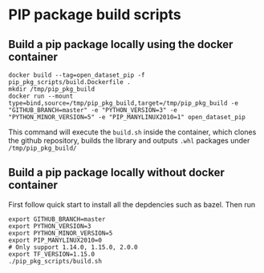 # PIP package build scripts

## Build a pip package locally using the docker container

```
docker build --tag=open_dataset_pip -f pip_pkg_scripts/build.Dockerfile .
mkdir /tmp/pip_pkg_build
docker run --mount type=bind,source=/tmp/pip_pkg_build,target=/tmp/pip_pkg_build -e "GITHUB_BRANCH=master" -e "PYTHON_VERSION=3" -e "PYTHON_MINOR_VERSION=5" -e "PIP_MANYLINUX2010=1" open_dataset_pip
```
This command will execute the `build.sh` inside the container, which clones the
github repository, builds the library and outputs `.whl` packages under
`/tmp/pip_pkg_build/`

## Build a pip package locally without docker container
First follow quick start to install all the depdencies such as bazel. Then run

```
export GITHUB_BRANCH=master
export PYTHON_VERSION=3
export PYTHON_MINOR_VERSION=5
export PIP_MANYLINUX2010=0
# Only support 1.14.0, 1.15.0, 2.0.0
export TF_VERSION=1.15.0
./pip_pkg_scripts/build.sh
```
